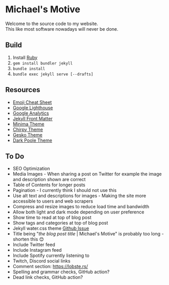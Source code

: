 # Michael's Motive

Welcome to the source code to my website.  
This like most software nowadays will never be done.

## Build

1. Install [Ruby](https://rubyinstaller.org/downloads/)
1. `gem install bundler jekyll`
1. `bundle install`
1. `bundle exec jekyll serve [--drafts]`

## Resources

- [Emoji Cheat Sheet](https://www.webfx.com/tools/emoji-cheat-sheet/)
- [Google Lighthouse](https://developers.google.com/web/tools/lighthouse)
- [Google Analytics](https://analytics.google.com/analytics/web/#/report/defaultid/a55845382w176857085p175657346/)
- [Jekyll Front Matter](https://jekyllrb.com/docs/configuration/front-matter-defaults/)
- [Minima Theme](https://github.com/jekyll/minima)
- [Chirpy Theme](https://jekyll-themes.com/chirpy/)
- [Gesko Theme](https://jekyll-themes.com/gesko/)
- [Dark Poole Theme](https://jekyll-themes.com/dark-poole/)

## To Do

- SEO Optimization
- Media Images - When sharing a post on Twitter for example the image and description shown are correct
- Table of Contents for longer posts
- Pagination - I currently think I should not use this
- Use alt text and descriptions for images - Making the site more accessible to users and web scrapers
- Compress and resize images to reduce load time and bandwidth
- Allow both light and dark mode depending on user preference
- Show time to read at top of blog post
- Show tags and categories at top of blog post
- Jekyll water.css theme [Github Issue](https://github.com/kognise/water.css/issues/18)
- Title being "*the blog post title* | Michael's Motive" is probably too long - shorten this 😊
- Include Twitter feed
- Include Instagram feed
- Include Spotify currently listening to
- Twitch, Discord social links
- Comment section: https://lobste.rs/
- Spelling and grammar checks, GitHub action?
- Dead link checks, GitHub action?
